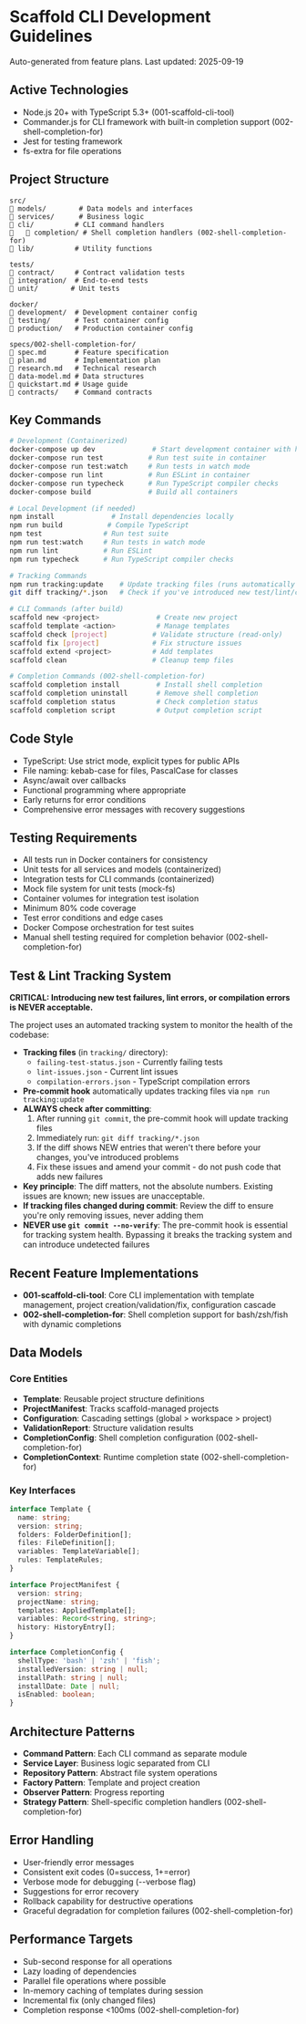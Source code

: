 # Scaffold CLI Development Guidelines

Auto-generated from feature plans. Last updated: 2025-09-19

## Active Technologies
- Node.js 20+ with TypeScript 5.3+ (001-scaffold-cli-tool)
- Commander.js for CLI framework with built-in completion support (002-shell-completion-for)
- Jest for testing framework
- fs-extra for file operations

## Project Structure
```
src/
   models/        # Data models and interfaces
   services/      # Business logic
   cli/          # CLI command handlers
      completion/ # Shell completion handlers (002-shell-completion-for)
   lib/          # Utility functions

tests/
   contract/     # Contract validation tests
   integration/  # End-to-end tests
   unit/        # Unit tests

docker/
   development/  # Development container config
   testing/      # Test container config
   production/   # Production container config

specs/002-shell-completion-for/
   spec.md       # Feature specification
   plan.md       # Implementation plan
   research.md   # Technical research
   data-model.md # Data structures
   quickstart.md # Usage guide
   contracts/    # Command contracts
```

## Key Commands
```bash
# Development (Containerized)
docker-compose up dev              # Start development container with hot-reload
docker-compose run test           # Run test suite in container
docker-compose run test:watch     # Run tests in watch mode
docker-compose run lint           # Run ESLint in container
docker-compose run typecheck      # Run TypeScript compiler checks
docker-compose build              # Build all containers

# Local Development (if needed)
npm install              # Install dependencies locally
npm run build           # Compile TypeScript
npm test               # Run test suite
npm run test:watch     # Run tests in watch mode
npm run lint           # Run ESLint
npm run typecheck      # Run TypeScript compiler checks

# Tracking Commands
npm run tracking:update    # Update tracking files (runs automatically in pre-commit)
git diff tracking/*.json   # Check if you've introduced new test/lint/compilation errors

# CLI Commands (after build)
scaffold new <project>              # Create new project
scaffold template <action>          # Manage templates
scaffold check [project]           # Validate structure (read-only)
scaffold fix [project]             # Fix structure issues
scaffold extend <project>          # Add templates
scaffold clean                     # Cleanup temp files

# Completion Commands (002-shell-completion-for)
scaffold completion install         # Install shell completion
scaffold completion uninstall       # Remove shell completion
scaffold completion status          # Check completion status
scaffold completion script          # Output completion script
```

## Code Style
- TypeScript: Use strict mode, explicit types for public APIs
- File naming: kebab-case for files, PascalCase for classes
- Async/await over callbacks
- Functional programming where appropriate
- Early returns for error conditions
- Comprehensive error messages with recovery suggestions

## Testing Requirements
- All tests run in Docker containers for consistency
- Unit tests for all services and models (containerized)
- Integration tests for CLI commands (containerized)
- Mock file system for unit tests (mock-fs)
- Container volumes for integration test isolation
- Minimum 80% code coverage
- Test error conditions and edge cases
- Docker Compose orchestration for test suites
- Manual shell testing required for completion behavior (002-shell-completion-for)

## Test & Lint Tracking System
**CRITICAL: Introducing new test failures, lint errors, or compilation errors is NEVER acceptable.**

The project uses an automated tracking system to monitor the health of the codebase:
- **Tracking files** (in `tracking/` directory):
  - `failing-test-status.json` - Currently failing tests
  - `lint-issues.json` - Current lint issues
  - `compilation-errors.json` - TypeScript compilation errors
- **Pre-commit hook** automatically updates tracking files via `npm run tracking:update`
- **ALWAYS check after committing**:
  1. After running `git commit`, the pre-commit hook will update tracking files
  2. Immediately run: `git diff tracking/*.json`
  3. If the diff shows NEW entries that weren't there before your changes, you've introduced problems
  4. Fix these issues and amend your commit - do not push code that adds new failures
- **Key principle**: The diff matters, not the absolute numbers. Existing issues are known; new issues are unacceptable.
- **If tracking files changed during commit**: Review the diff to ensure you're only removing issues, never adding them
- **NEVER use `git commit --no-verify`**: The pre-commit hook is essential for tracking system health. Bypassing it breaks the tracking system and can introduce undetected failures

## Recent Feature Implementations

- **001-scaffold-cli-tool**: Core CLI implementation with template management, project creation/validation/fix, configuration cascade
- **002-shell-completion-for**: Shell completion support for bash/zsh/fish with dynamic completions

## Data Models
### Core Entities
- **Template**: Reusable project structure definitions
- **ProjectManifest**: Tracks scaffold-managed projects
- **Configuration**: Cascading settings (global > workspace > project)
- **ValidationReport**: Structure validation results
- **CompletionConfig**: Shell completion configuration (002-shell-completion-for)
- **CompletionContext**: Runtime completion state (002-shell-completion-for)

### Key Interfaces
```typescript
interface Template {
  name: string;
  version: string;
  folders: FolderDefinition[];
  files: FileDefinition[];
  variables: TemplateVariable[];
  rules: TemplateRules;
}

interface ProjectManifest {
  version: string;
  projectName: string;
  templates: AppliedTemplate[];
  variables: Record<string, string>;
  history: HistoryEntry[];
}

interface CompletionConfig {
  shellType: 'bash' | 'zsh' | 'fish';
  installedVersion: string | null;
  installPath: string | null;
  installDate: Date | null;
  isEnabled: boolean;
}
```

## Architecture Patterns
- **Command Pattern**: Each CLI command as separate module
- **Service Layer**: Business logic separated from CLI
- **Repository Pattern**: Abstract file system operations
- **Factory Pattern**: Template and project creation
- **Observer Pattern**: Progress reporting
- **Strategy Pattern**: Shell-specific completion handlers (002-shell-completion-for)

## Error Handling
- User-friendly error messages
- Consistent exit codes (0=success, 1+=error)
- Verbose mode for debugging (--verbose flag)
- Suggestions for error recovery
- Rollback capability for destructive operations
- Graceful degradation for completion failures (002-shell-completion-for)

## Performance Targets
- Sub-second response for all operations
- Lazy loading of dependencies
- Parallel file operations where possible
- In-memory caching of templates during session
- Incremental fix (only changed files)
- Completion response <100ms (002-shell-completion-for)

<!-- MANUAL ADDITIONS START -->
<!-- Add any project-specific notes or overrides here -->
<!-- MANUAL ADDITIONS END -->